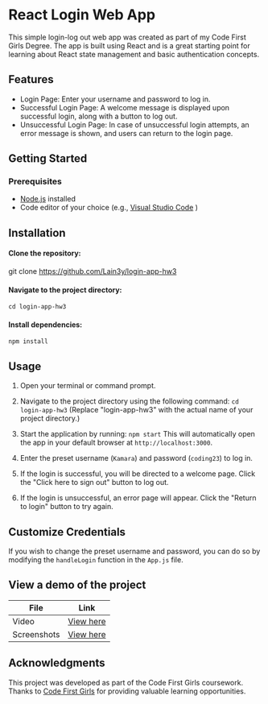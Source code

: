 
# React Login Web App

This simple login-log out web app was created as part of my Code First Girls Degree. The app is built using React and is a great starting point for learning about React state management and basic authentication concepts.

## Features
- Login Page: Enter your username and password to log in.
- Successful Login Page: A welcome message is displayed upon successful login, along with a button to log out.
- Unsuccessful Login Page: In case of unsuccessful login attempts, an error message is shown, and users can return to the login page.

## Getting Started
### Prerequisites

- [Node.js](https://nodejs.org/en/) installed
- Code editor of your choice (e.g., [Visual Studio Code](https://code.visualstudio.com/) )

## Installation

#### Clone the repository:
git clone  https://github.com/Lain3y/login-app-hw3

#### Navigate to the project directory:
`cd login-app-hw3` 

#### Install dependencies:
`npm install` 

## Usage
1.  Open your terminal or command prompt.
2.  Navigate to the project directory using the following command:
 `cd login-app-hw3`  (Replace "login-app-hw3" with the actual name of your project directory.)
3.  Start the application by running:  `npm start`  This will automatically open the app in your default browser at `http://localhost:3000`.
    
4.  Enter the preset username (`Kamara`) and password (`coding23`) to log in.
5.  If the login is successful, you will be directed to a welcome page. Click the "Click here to sign out" button to log out.
6.  If the login is unsuccessful, an error page will appear. Click the "Return to login" button to try again.

## Customize Credentials

If you wish to change the preset username and password, you can do so by modifying the `handleLogin` function in the `App.js` file.

## View a demo of the project

| File    | Link |
| -------- | ------- |
| Video  |[View here](https://www.canva.com/design/DAF2PUpVuDY/O47iYAc_lK2LPWnaRE3MSg/watch?utm_content=DAF2PUpVuDY&utm_campaign=designshare&utm_medium=link&utm_source=editor)    |
| Screenshots | [View here](https://www.canva.com/design/DAF2P3IDqc0/7ozHaJi53g2u-O2fWgI9gg/view?utm_content=DAF2P3IDqc0&utm_campaign=designshare&utm_medium=link&utm_source=editor)     |

## Acknowledgments
This project was developed as part of the Code First Girls coursework.
Thanks to [Code First Girls](https://codefirstgirls.com/) for providing valuable learning opportunities.



